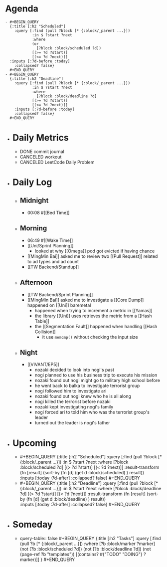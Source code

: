 # Agenda
	- #+BEGIN_QUERY
	  {:title [:h2 "Scheduled"]
	    :query [:find (pull ?block [* {:block/_parent ...}])
	            :in $ ?start ?next
	            :where
	            (or
	              [?block :block/scheduled ?d])
	            [(>= ?d ?start)]
	            [(<= ?d ?next)]]
	  :inputs [:7d-before :today]
	    :collapsed? false}
	  #+END_QUERY
	- #+BEGIN_QUERY
	  {:title [:h2 "Deadline"]
	    :query [:find (pull ?block [* {:block/_parent ...}])
	            :in $ ?start ?next
	            :where
	              [?block :block/deadline ?d]
	            [(>= ?d ?start)]
	            [(<= ?d ?next)]]
	    :inputs [:7d-before :today]
	    :collapsed? false}
	  #+END_QUERY
- # Daily Metrics
	- DONE commit journal
	- CANCELED workout
	- CANCELED LeetCode Daily Problem
- # Daily Log
	- ## Midnight
		- 00:08 #[[Bed Time]]
	- ## Morning
		- 06:49 #[[Wake Time]]
		- [[Uni/Sprint Planning]]
			- looked at why [[Omega]] pod got evicted if having chance
		- [[MingMin Bai]] asked me to review two [[Pull Request]] related to ad types and ad count
		- [[TW Backend/Standup]]
	- ## Afternoon
		- [[TW Backend/Sprint Planning]]
		- [[MingMin Bai]] asked me to investigate a [[Core Dump]] happened on [[Uni]] baremetal
			- happened when trying to increment a metric in [[Yamas]]
			- the library [[Uni]] uses retrieves the metric from a [[Hash Table]]
			- the [[Segmentation Fault]] happened when handling [[Hash Collision]]
				- it use `memcmp()` without checking the input size
	- ## Night
		- [[VIVANT/EP5]]
			- nozaki decided to look into nogi's past
			- nogi planned to use his business trip to execute his mission
			- nozaki found out nogi might go to military high school before
			- he went back to balka to investigate terrorist group
			- nogi followed him to investigate ari
			- nozaki found out nogi knew who he is all along
			- nogi killed the terrorist before nozaki
			- nozaki kept investigating nogi's family
			- nogi forced ari to told him who was the terrorist group's leader
			- turned out the leader is nogi's father
- # Upcoming
	- #+BEGIN_QUERY
	  {:title [:h2 "Scheduled"]
	    :query [:find (pull ?block [* {:block/_parent ...}])
	            :in $ ?start ?next
	            :where
	              [?block :block/scheduled ?d]
	            [(> ?d ?start)]
	            [(< ?d ?next)]]
	  :result-transform (fn [result]
	                          (sort-by (fn [d]
	                                     (get d :block/scheduled) ) result))    
	  :inputs [:today :7d-after]
	    :collapsed? false}
	  #+END_QUERY
	- #+BEGIN_QUERY
	  {:title [:h2 "Deadline"]
	    :query [:find (pull ?block [* {:block/_parent ...}])
	            :in $ ?start ?next
	            :where
	              [?block :block/deadline ?d]
	            [(> ?d ?start)]
	            [(< ?d ?next)]]
	  :result-transform (fn [result]
	                          (sort-by (fn [d]
	                                     (get d :block/deadline) ) result))    
	  :inputs [:today :7d-after]
	    :collapsed? false}
	  #+END_QUERY
- # Someday
	- query-table:: false
	  #+BEGIN_QUERY
	  {:title [:h2 "Tasks"]
	   :query [:find (pull ?b [* {:block/_parent ...}])
	          :where
	          [?b :block/marker ?marker]
	          (not [?b :block/scheduled ?d])
	          (not [?b :block/deadline ?d])
	  (not (page-ref ?b "templates"))
	          [(contains? #{"TODO" "DOING"} ?marker)]]
	  }
	  #+END_QUERY